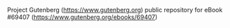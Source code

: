 Project Gutenberg (https://www.gutenberg.org) public repository for
eBook #69407 (https://www.gutenberg.org/ebooks/69407)
